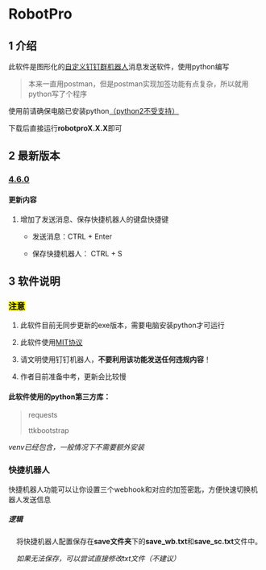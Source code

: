 # RobotPro

## 1 介绍

此软件是图形化的[自定义钉钉群机器人](https://open.dingtalk.com/document/isvapp/group-chat-bot-overview)消息发送软件，使用python编写

> 本来一直用postman，但是postman实现加签功能有点复杂，所以就用python写了个程序 

使用前请确保电脑已安装python<u>（python2不受支持）</u>

下载后直接运行**robotproX.X.X**即可

## 2 最新版本

### [4.6.0](https://github.com/DingRobot/DingRobot/releases/tag/v4.6.0)

#### 更新内容

1. 增加了发送消息、保存快捷机器人的键盘快捷键
   
   - 发送消息：CTRL + Enter
   
   - 保存快捷机器人： CTRL + S



## 3 软件说明

### <mark>注意</mark>

1. 此软件目前无同步更新的exe版本，需要电脑安装python才可运行

2. 此软件使用[MIT协议](https://mit-license.org/)

3. 请文明使用钉钉机器人，**不要利用该功能发送任何违规内容**！

4. 作者目前准备中考，更新会比较慢

#### 此软件使用的python第三方库：

> requests
> 
> ttkbootstrap

*venv已经包含，一般情况下不需要额外安装*

### 快捷机器人

快捷机器人功能可以让你设置三个webhook和对应的加签密匙，方便快速切换机器人发送信息

##### 逻辑

    将快捷机器人配置保存在**save文件夹**下的**save_wb.txt**和**save_sc.txt**文件中。

    *如果无法保存，可以尝试直接修改txt文件（不建议）*


